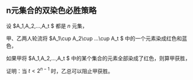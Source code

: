 ## n元集合的双染色必胜策略

设 $A_1,A_2,...,A_t $ 都是 $n$ 元集，

甲、乙两人轮流将 $A_1\cup A_2\cup ...\cup A_t $ 中的一个元素染成红色和蓝色，

如果甲将  $A_1,A_2,...,A_t $ 中的某个集合的元素全部染成了红色，则算甲获胜，

证明：当 $t\lt 2^{n-1}$ 时，乙总可以阻止甲获胜。